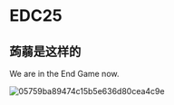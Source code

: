 # EDC25
## 蒟蒻是这样的

We are in the End Game now.

![05759ba89474c15b5e636d80cea4c9e](https://github.com/Grange007/EDC25/assets/70046350/f2f770b1-30a7-4421-a1aa-ea63db4ddf70)
